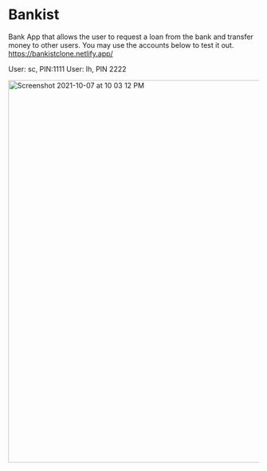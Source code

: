 # Bankist

Bank App that allows the user to request a loan from the bank and transfer money to other users.
You may use the accounts below to test it out.
https://bankistclone.netlify.app/

User: sc, PIN:1111
User: lh, PIN 2222

<img width="769" alt="Screenshot 2021-10-07 at 10 03 12 PM" src="https://user-images.githubusercontent.com/84952189/136403320-05ddcebe-d07c-4bcb-9540-3a4f4d99a651.png">
